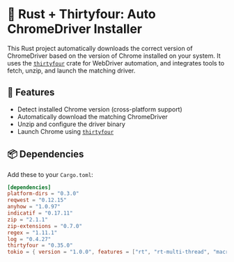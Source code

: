 # 🦀 Rust + Thirtyfour: Auto ChromeDriver Installer

This Rust project automatically downloads the correct version of ChromeDriver based on the version of Chrome installed on your system. It uses the [`thirtyfour`](https://crates.io/crates/thirtyfour) crate for WebDriver automation, and integrates tools to fetch, unzip, and launch the matching driver.

## 🚀 Features

- Detect installed Chrome version (cross-platform support)
- Automatically download the matching ChromeDriver
- Unzip and configure the driver binary
- Launch Chrome using [`thirtyfour`](https://crates.io/crates/thirtyfour)

## 📦 Dependencies

Add these to your `Cargo.toml`:

```toml
[dependencies]
platform-dirs = "0.3.0"
reqwest = "0.12.15"
anyhow = "1.0.97"
indicatif = "0.17.11"
zip = "2.1.1"
zip-extensions = "0.7.0"
regex = "1.11.1"
log = "0.4.27"
thirtyfour = "0.35.0"
tokio = { version = "1.0.0", features = ["rt", "rt-multi-thread", "macros"] }

